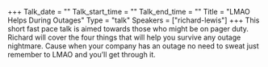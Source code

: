 +++
Talk_date = ""
Talk_start_time = ""
Talk_end_time = ""
Title = "LMAO Helps During Outages"
Type = "talk"
Speakers = ["richard-lewis"]
+++
This short fast pace talk is aimed towards those who might be on pager duty. Richard will cover the four things that will help you survive any outage nightmare.  Cause when your company has an outage no need to sweat just remember to LMAO and you’ll get through it.
